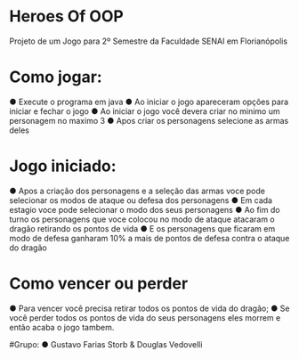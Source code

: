 # Heroes Of OOP

Projeto de um Jogo para 2º Semestre da Faculdade SENAI em Florianópolis


# Como jogar:
  ● Execute o programa em java
  ● Ao iniciar o jogo apareceram opções para iniciar e fechar o jogo
  ● Ao iniciar o jogo você devera criar no minimo um personagem no maximo 3
  ● Apos criar os personagens selecione as armas deles

# Jogo iniciado:
 ● Apos a criação dos personagens e a seleção das armas voce pode selecionar os modos de ataque ou defesa dos personagens
 ● Em cada estagio voce pode selecionar o modo dos seus personagens
 ● Ao fim do turno os personagens que voce colocou no modo de ataque atacaram o dragão retirando os pontos de vida
 ● E os personagens que ficaram em modo de defesa ganharam 10% a mais de pontos de defesa contra o ataque do dragão

# Como vencer ou perder
 ● Para vencer você precisa retirar todos os pontos de vida do dragão;
 ● Se você perder todos os pontos de vida do seus personagens eles morrem e então acaba o jogo tambem.

#Grupo: 
● Gustavo Farias Storb & Douglas Vedovelli
